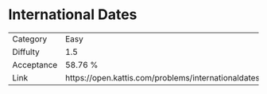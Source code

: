 # International Dates

<table>
    <tr>
        <td>Category</td>
        <td>Easy</td>
    </tr>
    <tr>
        <td>Diffulty</td>
        <td>1.5</td>
    </tr>
    <tr>
        <td>Acceptance</td>
        <td>58.76 %</td>
    </tr>
    <tr>
        <td>Link</td>
        <td>https://open.kattis.com/problems/internationaldates</td>
    </tr>
</table>